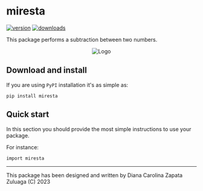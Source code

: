 # miresta

<!-- This are visual tags that you may add to your package at the beginning with useful information on your package --> 
[![version](https://img.shields.io/pypi/v/pymiau?color=blue)](https://pypi.org/project/miresta/)
[![downloads](https://img.shields.io/pypi/dw/pymiau)](https://pypi.org/project/miresta/)

This package performs a subtraction between two numbers.

<p align="center"><img src="https://www.google.com/url?sa=i&url=https%3A%2F%2Fwww.cokitos.com%2Fsumas-y-restas-con-el-gato-tom%2F&psig=AOvVaw04zWHvV8ITAnHDRUqTvzye&ust=1685148891291000&source=images&cd=vfe&ved=0CBEQjRxqFwoTCICpsPrikf8CFQAAAAAdAAAAABAE" alt="Logo""/></p>

## Download and install


If you are using `PyPI` installation it's as simple as:

```
pip install miresta
```

## Quick start

In this section you should provide the most simple instructions to use
your package.

For instance:

```
import miresta

```

------------

This package has been designed and written by Diana Carolina Zapata Zuluaga (C) 2023
